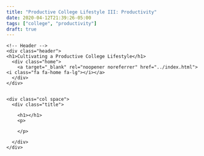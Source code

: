```yaml
---
title: "Productive College Lifestyle III: Productivity"
date: 2020-04-12T21:39:26-05:00
tags: ["college", "productivity"]
draft: true
---
```


<!DOCTYPE html>
<html>
  <head>
    <title>Cultivating a Productive College Lifestyle III: Productivity</title>
    <meta charset="UTF-8">
    <meta name="viewport" content="width=device-width, initial-scale=1">
    <link rel="stylesheet" type="text/css" href="../css/theme.css">
    <link rel="stylesheet" href="https://cdnjs.cloudflare.com/ajax/libs/font-awesome/4.7.0/css/font-awesome.min.css" type="text/css">
  </head>
  <body>

    <!-- Header -->
    <div class="header">
	<h1>Cultivating a Productive College Lifestyle</h1>
      <div class="home">
	    <a target="_blank" rel="noopener noreferrer" href="../index.html"><i class="fa fa-home fa-lg"></i></a>
      </div>
    </div>


    <div class="col space">
      <div class="title">

	    <h1></h1>
	    <p>

	    </p>

      </div>
    </div>

  </body>
</html>
